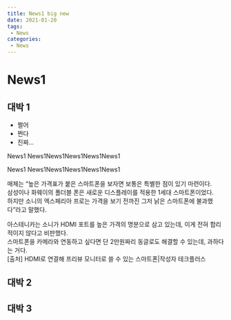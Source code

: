 ```yaml
---
title: News1 big new
date: 2021-01-20
tags:
 - News
categories: 
 - News
---
```


# News1

## 대박 1

- 쩔어
- 쩐다
- 진짜...

News1 News1News1News1News1News1

News1 News1News1News1News1News1



매체는 “높은 가격표가 붙은 스마트폰을 보자면 보통은 특별한 점이 있기 마련이다.  
삼성이나 화웨이의 폴더블 폰은 새로운 디스플레이를 적용한 1세대 스마트폰이었다.  
하지만 소니의 엑스페리아 프로는 가격을 보기 전까진 그저 낡은 스마트폰에 불과했다”라고 말했다.  


아스테니카는 소니가 HDMI 포트를 높은 가격의 명분으로 삼고 있는데, 이게 전혀 합리적이지 않다고 비판했다.  
스마트폰을 카메라와 연동하고 싶다면 단 2만원짜리 동글로도 해결할 수 있는데, 과하다는 거다.  
​
[출처] HDMI로 연결해 프리뷰 모니터로 쓸 수 있는 스마트폰|작성자 테크플러스

## 대박 2

## 대박 3